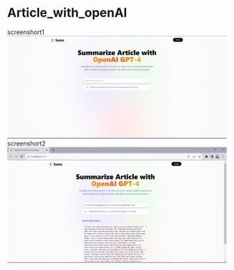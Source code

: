# Article_with_openAI
screenshort1
![Alt text](/pic1.png "optional title")
screenshort2
![Alt text](/pic2.png "optional title")
